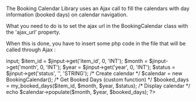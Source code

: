 The Booking Calendar Library uses an Ajax call to fill the calendars with day information (booked days) on calendar navigation.

What you need to do is to set the ajax url in the BookingCalendar class with the 'ajax_url' property.

When this is done, you have to insert some php code in the file that will be called through Ajax :

<?php
/* Call the Calendar library */
jimport('bookingcalendar.calendar');

/* Get uri variables */
$app = JFactory::getApplication();
$jinput = $app->input;

$item_id = $jinput->get('item_id', 0, 'INT');
$month = $jinput->get('month', 0, 'INT');
$year = $jinput->get('year', 0, 'INT');
$status = $jinput->get('status', '', 'STRING');

/* Create calendar */
$calendar = new BookingCalendar();

/* Get Booked Days (custom function) */
$booked_days = my_booked_days($item_id, $month, $year, $status);

/* Display calendar */
echo $calendar->populate($month, $year, $booked_days);
?>
